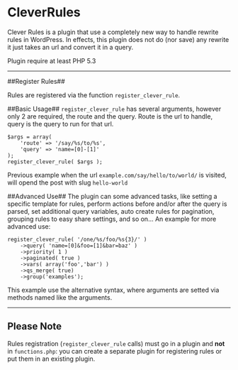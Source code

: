 CleverRules
===========

Clever Rules is a plugin that use a completely new way to handle rewrite rules in WordPress.
In effects, this plugin does not do (nor save) any rewrite it just takes an url and convert it in a query.

Plugin require at least PHP 5.3

***

##Register Rules##

Rules are registered via the function `register_clever_rule`.

##Basic Usage##
`register_clever_rule` has several arguments, however only 2 are required, the route and the query.
Route is the url to handle, query is the query to run for that url.

    $args = array(
        'route' => '/say/%s/to/%s',
        'query' => 'name=[0]-[1]'
    );
    register_clever_rule( $args );
    
Previous example when the url `example.com/say/hello/to/world/` is visited, will opend the post with slug `hello-world`
    
##Advanced Use##
The plugin can some advanced tasks, like setting a specific template for rules, perform actions before and/or after the query is parsed,
set additional query variables, auto create rules for pagination, grouping rules to easy share settings, and so on...
An example for more advanced use:

    register_clever_rule( '/one/%s/foo/%s{3}/' )
        ->query( 'name=[0]&foo=[1]&bar=baz' )
        ->priority( 1 )
        ->paginated( true )
        ->vars( array('foo','bar') )
        ->qs_merge( true)
        ->group('examples');
        
This example use the alternative syntax, where arguments are setted via methods named like the arguments.

***

## Please Note ##

Rules registration (`register_clever_rule` calls) must go in a plugin and **not** in `functions.php`: you can create a separate plugin for registering rules or put them in an existing plugin.
